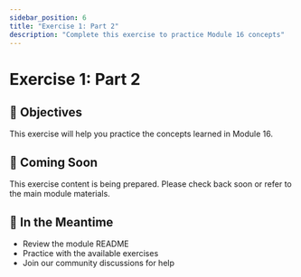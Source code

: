 ```yaml
---
sidebar_position: 6
title: "Exercise 1: Part 2"
description: "Complete this exercise to practice Module 16 concepts"
---
```


# Exercise 1: Part 2

## 🎯 Objectives

This exercise will help you practice the concepts learned in Module 16.

## 📝 Coming Soon

This exercise content is being prepared. Please check back soon or refer to the main module materials.

## 🚀 In the Meantime

- Review the module README
- Practice with the available exercises
- Join our community discussions for help

